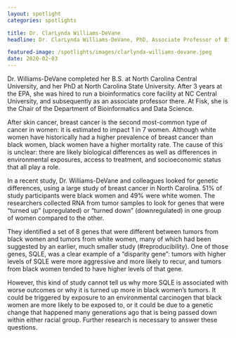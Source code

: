 ```yaml
---
layout: spotlight
categories: spotlights

title: Dr. ClarLynda Williams-DeVane
headline: Dr. ClarLynda Williams-DeVane, PhD, Associate Professor of Bioinformatics (Fisk University). <p> Dr. Williams-DeVane joined the faculty at Fisk this past semester after working at North Carolina Central University, Duke University Medical Center, and the U.S. Environmental Protection Agency. Her research uses computational approaches to study medical data, with a particular focus on health disparities that impact African-Americans.

featured-image: /spotlights/images/clarlynda-williams-devane.jpeg
date: 2020-02-03
---
```


Dr. Williams-DeVane completed her B.S. at North Carolina Central University, and her PhD at North Carolina State University. After 3 years at the EPA, she was hired to run a bioinformatics core facility at NC Central University, and subsequently as an associate professor there. At Fisk, she is the Chair of the Department of Bioinformatics and Data Science.

After skin cancer, breast cancer is the second most-common type of cancer in women: it is estimated to impact 1 in 7 women. Although white women have historically had a higher prevalence of breast cancer than black women, black women have a higher mortality rate. The cause of this is unclear: there are likely biological differences as well as differences in environmental exposures, access to treatment, and socioeconomic status that all play a role.

In a recent study, Dr. Williams-DeVane and colleagues looked for genetic differences, using a large study of breast cancer in North Carolina. 51% of study participants were black women and 49% were white women. The researchers collected RNA from tumor samples to look for genes that were “turned up” (upregulated) or “turned down” (downregulated) in one group of women compared to the other.

They identified a set of 8 genes that were different between tumors from black women and tumors from white women, many of which had been suggested by an earlier, much smaller study (#reproducibility). One of those genes, SQLE, was a clear example of a “disparity gene”: tumors with higher levels of SQLE were more aggressive and more likely to recur, and tumors from black women tended to have higher levels of that gene.

However, this kind of study cannot tell us why more SQLE is associated with worse outcomes or why it is turned up more in black women’s tumors. It could be triggered by exposure to an environmental carcinogen that black women are more likely to be exposed to, or it could be due to a genetic change that happened many generations ago that is being passed down within either racial group. Further research is necessary to answer these questions.